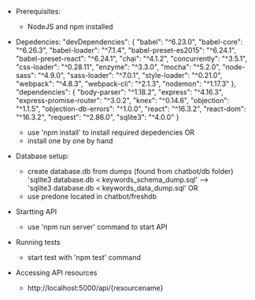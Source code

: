 - Prerequisites:
    - NodeJS and npm installed

- Depedencies:
    "devDependencies": {
    "babel": "^6.23.0",
    "babel-core": "^6.26.3",
    "babel-loader": "^7.1.4",
    "babel-preset-es2015": "^6.24.1",
    "babel-preset-react": "^6.24.1",
    "chai": "^4.1.2",
    "concurrently": "^3.5.1",
    "css-loader": "^0.28.11",
    "enzyme": "^3.3.0",
    "mocha": "^5.2.0",
    "node-sass": "^4.9.0",
    "sass-loader": "^7.0.1",
    "style-loader": "^0.21.0",
    "webpack": "^4.8.3",
    "webpack-cli": "^2.1.3",
    "nodemon": "^1.17.3"
  },
  "dependencies": {
    "body-parser": "^1.18.2",
    "express": "^4.16.3",
    "express-promise-router": "^3.0.2",
    "knex": "^0.14.6",
    "objection": "^1.1.5",
    "objection-db-errors": "^1.0.0",
    "react": "^16.3.2",
    "react-dom": "^16.3.2",
    "request": "^2.86.0",
    "sqlite3": "^4.0.0"
  }

    - use 'npm install' to install required depedencies
    OR
    - install one by one by hand

- Database setup:
    - create database.db from dumps (found from chatbot/db folder) 
    'sqlite3 database.db < keywords_schema_dump.sql' -->      
    'sqlite3 database.db < keywords_data_dump.sql'
    OR
    - use predone located in chatbot/freshdb

- Startting API
    - use 'npm run server' command to start API

- Running tests
    - start test with 'npm test' command

- Accessing API resources
    - http://localhost:5000/api/{resourcename}